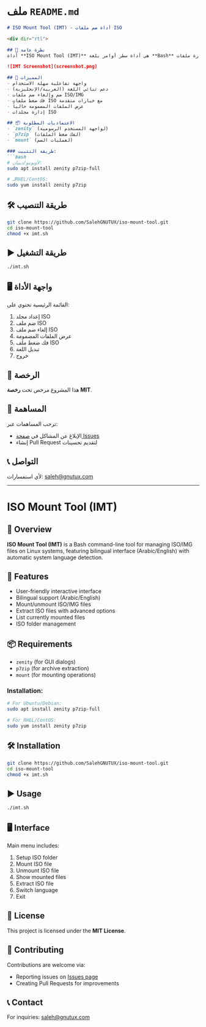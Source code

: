 # ملف `README.md`

```markdown
# ISO Mount Tool (IMT) - أداة ضم ملفات ISO

<div dir="rtl">

## 🚀 نظرة عامة
أداة **ISO Mount Tool (IMT)** هي أداة سطر أوامر بلغة **Bash** لإدارة ملفات ISO/IMG على أنظمة Linux، تدعم الواجهة ثنائية اللغة (العربية/الإنجليزية) مع اكتشاف تلقائي للغة النظام.

![IMT Screenshot](screenshot.png)

## 🌟 المميزات
- واجهة تفاعلية سهلة الاستخدام
- دعم ثنائي اللغة (العربية/الإنجليزية)
- ضم وإلغاء ضم ملفات ISO/IMG
- فك ضغط ملفات ISO مع خيارات متقدمة
- عرض الملفات المضمومة حالياً
- إدارة مجلدات ISO

## 📦 الاعتماديات المطلوبة
- `zenity` (لواجهة المستخدم الرسومية)
- `p7zip` (لفك ضغط الملفات)
- `mount` (لعمليات الضم)

### طريقة التثبيت:
```bash
# لأوبونتو/ديبيان:
sudo apt install zenity p7zip-full

# لـRHEL/CentOS:
sudo yum install zenity p7zip
```

## 🛠️ طريقة التنصيب
```bash
git clone https://github.com/SalehGNUTUX/iso-mount-tool.git
cd iso-mount-tool
chmod +x imt.sh
```

## ▶️ طريقة التشغيل
```bash
./imt.sh
```

## 🖥️ واجهة الأداة
القائمة الرئيسية تحتوي على:
1. إعداد مجلد ISO
2. ضم ملف ISO
3. إلغاء ضم ملف ISO
4. عرض الملفات المضمومة
5. فك ضغط ملف ISO
6. تبديل اللغة
0. خروج

## 📜 الرخصة
هذا المشروع مرخص تحت **رخصة MIT**.

## 🤝 المساهمة
ترحب المساهمات عبر:
- الإبلاغ عن المشاكل في [صفحة Issues](https://github.com/SalehGNUTUX/iso-mount-tool/issues)
- إنشاء Pull Request لتقديم تحسينات

## 📞 التواصل
لأي استفسارات: [saleh@gnutux.com](mailto:saleh@gnutux.com)

</div>

---

# ISO Mount Tool (IMT)

## 🚀 Overview
**ISO Mount Tool (IMT)** is a Bash command-line tool for managing ISO/IMG files on Linux systems, featuring bilingual interface (Arabic/English) with automatic system language detection.

## 🌟 Features
- User-friendly interactive interface
- Bilingual support (Arabic/English)
- Mount/unmount ISO/IMG files
- Extract ISO files with advanced options
- List currently mounted files
- ISO folder management

## 📦 Requirements
- `zenity` (for GUI dialogs)
- `p7zip` (for archive extraction)
- `mount` (for mounting operations)

### Installation:
```bash
# For Ubuntu/Debian:
sudo apt install zenity p7zip-full

# For RHEL/CentOS:
sudo yum install zenity p7zip
```

## 🛠️ Installation
```bash
git clone https://github.com/SalehGNUTUX/iso-mount-tool.git
cd iso-mount-tool
chmod +x imt.sh
```

## ▶️ Usage
```bash
./imt.sh
```

## 🖥️ Interface
Main menu includes:
1. Setup ISO folder
2. Mount ISO file
3. Unmount ISO file
4. Show mounted files
5. Extract ISO file
6. Switch language
0. Exit

## 📜 License
This project is licensed under the **MIT License**.

## 🤝 Contributing
Contributions are welcome via:
- Reporting issues on [Issues page](https://github.com/SalehGNUTUX/iso-mount-tool/issues)
- Creating Pull Requests for improvements

## 📞 Contact
For inquiries: [saleh@gnutux.com](mailto:saleh@gnutux.com)
```
